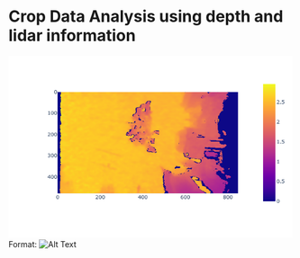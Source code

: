# Crop Data Analysis using depth and lidar information

![2D plotting of wheat](https://github.com/jithin8mathew/Crop-point-cloud-data-analysis/blob/master/output/wheat_2Dplot.png)
Format: ![Alt Text](url)
